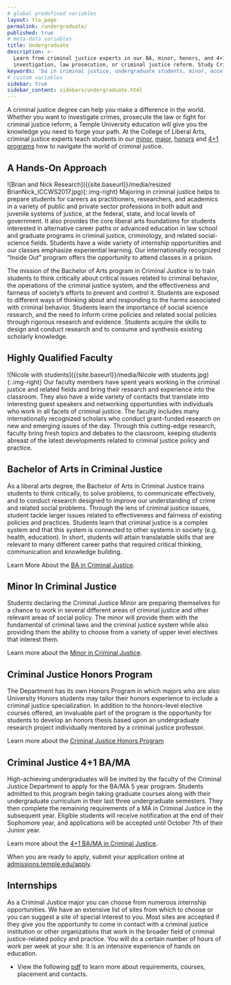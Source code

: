```yaml
---
# global predefined variables
layout: tla_page
permalink: /undergraduate/
published: true
# meta-data variables
title: Undergraduate
description: >-
  Learn from criminal justice experts in our BA, minor, honors, and 4+1 programs accelerated degree program, in topics such as crime
  investigation, law prosecution, or criminal justice reform. Study Criminal Justice at the College of Liberal Arts at Temple University.
keywords: 'ba in criminal justice, undergraduate students, minor, accelerated degree, honors program'
# custom variables
sidebar: true
sidebar_content: sidebars/undergraduate.html    
---
```

A criminal justice degree can help you make a difference in the world. Whether you want to investigate crimes, prosecute the law or fight for criminal justice reform, a Temple University education will give you the knowledge you need to forge your path. At the College of Liberal Arts, criminal justice experts teach students in our [minor](#minor-in-criminal-justice), [major](#bachelor-of-arts-in-criminal-justice), [honors](#criminal-justice-honors-program) and [4+1 programs](#criminal-justice-4-1-ba-ma) how to navigate the world of criminal justice.

## A Hands-On Approach
![Brian and Nick Research]({{site.baseurl}}/media/resized BrianNick_ICCWS2017.jpg){:.img-right}
Majoring in criminal justice helps to prepare students for careers as practitioners, researchers, and academics in a variety of public and private sector professions in both adult and juvenile systems of justice, at the federal, state, and local levels of government. It also provides the core liberal arts foundations for students interested in alternative career paths or advanced education in law school and graduate programs in criminal justice, criminology, and related social-science fields. Students have a wide variety of internship opportunities and our classes emphasize experiential learning. Our internationally recognized “Inside Out” program offers the opportunity to attend classes in a prison.

The mission of the Bachelor of Arts program in Criminal Justice is to train students to think critically about critical issues related to criminal behavior, the operations of the criminal justice system, and the effectiveness and fairness of society’s efforts to prevent and control it. Students are exposed to different ways of thinking about and responding to the harms associated with criminal behavior. Students learn the importance of social science research, and the need to inform crime policies and related social policies through rigorous research and evidence. Students acquire the skills to design and conduct research and to consume and synthesis existing scholarly knowledge.

## Highly Qualified Faculty
![Nicole with students]({{site.baseurl}}/media/Nicole with students.jpg){:.img-right}
Our faculty members have spent years working in the criminal justice and related fields and bring their research and experience into the classroom. They also have a wide variety of contacts that translate into interesting guest speakers and networking opportunities with individuals who work in all facets of criminal justice. The faculty includes many internationally recognized scholars who conduct grant-funded research on new and emerging issues of the day. Through this cutting-edge research, faculty bring fresh topics and debates to the classroom, keeping students abreast of the latest developments related to criminal justice policy and practice.

## Bachelor of Arts in Criminal Justice
As a liberal arts degree, the Bachelor of Arts in Criminal Justice trains students to think critically, to solve problems, to communicate effectively, and to conduct research designed to improve our understanding of crime and related social problems. Through the lens of criminal justice issues, student tackle larger issues related to effectiveness and fairness of existing policies and practices. Students learn that criminal justice is a complex system and that this system is connected to other systems in society (e.g. health, education). In short, students will attain translatable skills that are relevant to many different career paths that required critical thinking, communication and knowledge building.

Learn More About the [BA in Criminal Justice](http://bulletin.temple.edu/undergraduate/liberal-arts/criminal-justice/ba-criminal-justice/).

## Minor In Criminal Justice
Students declaring the Criminal Justice Minor are preparing themselves for a chance to work in several different areas of criminal justice and other relevant areas of social policy. The minor will provide them with the fundamental of criminal laws and the criminal justice system while also providing them the ability to choose from a variety of upper level electives that interest them.

Learn more about the [Minor in Criminal Justice](http://bulletin.temple.edu/undergraduate/liberal-arts/criminal-justice/minor-criminal-justice/).

## Criminal Justice Honors Program
The Department has its own Honors Program in which majors who are also University Honors students may tailor their honors experience to include a criminal justice specialization. In addition to the honors-level elective courses offered, an invaluable part of the program is the opportunity for students to develop an honors thesis based upon an undergraduate research project individually mentored by a criminal justice professor.

Learn more about the [Criminal Justice Honors Program](http://bulletin.temple.edu/undergraduate/liberal-arts/criminal-justice#criminaljusticehonorsprogram)

## Criminal Justice 4+1 BA/MA
High-achieving undergraduates will be invited by the faculty of the Criminal Justice Department to apply for the BA/MA 5 year program. Students admitted to this program begin taking graduate courses along with their undergraduate curriculum in their last three undergraduate semesters. They then complete the remaining requirements of a MA in Criminal Justice in the subsequent year. Eligible students will receive notification at the end of their Sophomore year, and applications will be accepted until October 7th of their Junior year.

Learn more about the [4+1 BA/MA in Criminal Justice](http://bulletin.temple.edu/undergraduate/liberal-arts/criminal-justice/).

When you are ready to apply, submit your application online at [admissions.temple.edu/apply](admissions.temple.edu/apply).

## Internships
As a Criminal Justice major you can choose from numerous internship opportunities. We have an extensive list of sites from which to choose or you can suggest a site of special interest to you. Most sites are accepted if they give you the opportunity to come in contact with a criminal justice institution or other organizations that work in the broader field of criminal justice-related policy and practice.  You will do a certain number of hours of work per week at your site. It is an intensive experience of hands on education.
- View the following [pdf](https://liberalarts.temple.edu/sites/liberalarts/files/Criminal%20Justice%20Undergraduate%20Internships.pdf) to learn more about requirements, courses, placement and contacts.
